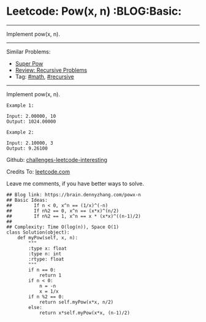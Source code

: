 # Leetcode: Pow(x, n)     :BLOG:Basic:


---

Implement pow(x, n).  

---

Similar Problems:  
-   [Super Pow](https://brain.dennyzhang.com/super-pow)
-   [Review: Recursive Problems](https://brain.dennyzhang.com/review-recursive)
-   Tag: [#math](https://brain.dennyzhang.com/tag/math), [#recursive](https://brain.dennyzhang.com/tag/recursive)

---

Implement pow(x, n).  

    Example 1:
    
    Input: 2.00000, 10
    Output: 1024.00000

    Example 2:
    
    Input: 2.10000, 3
    Output: 9.26100

Github: [challenges-leetcode-interesting](https://github.com/DennyZhang/challenges-leetcode-interesting/tree/master/powx-n)  

Credits To: [leetcode.com](https://leetcode.com/problems/powx-n/description/)  

Leave me comments, if you have better ways to solve.  

    ## Blog link: https://brain.dennyzhang.com/powx-n
    ## Basic Ideas: 
    ##        If n < 0, x^n == (1/x)^(-n)
    ##        If n%2 == 0, x^n == (x*x)^(n/2)
    ##        If n%2 == 1, x^n == x * (x*x)^((n-1)/2)
    ##
    ## Complexity: Time O(log(n)), Space O(1)
    class Solution(object):
        def myPow(self, x, n):
            """
            :type x: float
            :type n: int
            :rtype: float
            """
            if n == 0:
                return 1
            if n < 0:
                n = -n
                x = 1/x
            if n %2 == 0:
                return self.myPow(x*x, n/2)
            else:
                return x*self.myPow(x*x, (n-1)/2)